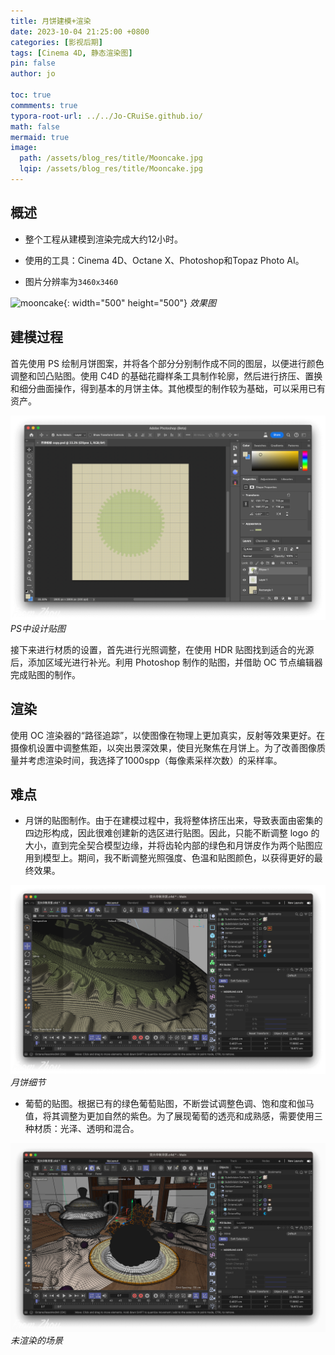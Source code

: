 ```yaml
---
title: 月饼建模+渲染
date: 2023-10-04 21:25:00 +0800
categories: [影视后期]
tags: [Cinema 4D, 静态渲染图]     
pin: false
author: jo

toc: true
commments: true
typora-root-url: ../../Jo-CRuiSe.github.io/
math: false
mermaid: true
image:
  path: /assets/blog_res/title/Mooncake.jpg
  lqip: /assets/blog_res/title/Mooncake.jpg
---
```

## 概述

- 整个工程从建模到渲染完成大约12小时。

- 使用的工具：Cinema 4D、Octane X、Photoshop和Topaz Photo AI。

- 图片分辨率为`3460x3460`

![mooncake](https://imglf3.lf127.net/img/fca0dfad8dc13388/UFZTUldOYTRpNnlyVFIxVkdHREd5dzNUanEyRWlVRGdUaFoyaTUvMnk3bz0.jpg?imageView&thumbnail=1680x0&quality=96&stripmeta=0&type=jpg){: width="500" height="500"}
_效果图_

## 建模过程

首先使用 PS 绘制月饼图案，并将各个部分分别制作成不同的图层，以便进行颜色调整和凹凸贴图。使用 C4D 的基础花瓣样条工具制作轮廓，然后进行挤压、置换和细分曲面操作，得到基本的月饼主体。其他模型的制作较为基础，可以采用已有资产。

![mooncakepslayers](/assets/blog_res/2023-10-04-Mooncake.assets/mooncakepslayers.png)
_PS中设计贴图_

接下来进行材质的设置，首先进行光照调整，在使用 HDR 贴图找到适合的光源后，添加区域光进行补光。利用 Photoshop 制作的贴图，并借助 OC 节点编辑器完成贴图的制作。

## 渲染

使用 OC 渲染器的“路径追踪”，以使图像在物理上更加真实，反射等效果更好。在摄像机设置中调整焦距，以突出景深效果，使目光聚焦在月饼上。为了改善图像质量并考虑渲染时间，我选择了1000spp（每像素采样次数）的采样率。

## 难点

- 月饼的贴图制作。由于在建模过程中，我将整体挤压出来，导致表面由密集的四边形构成，因此很难创建新的选区进行贴图。因此，只能不断调整 logo 的大小，直到完全契合模型边缘，并将齿轮内部的绿色和月饼皮作为两个贴图应用到模型上。期间，我不断调整光照强度、色温和贴图颜色，以获得更好的最终效果。

![mooncakedetail](/assets/blog_res/2023-10-04-Mooncake.assets/mooncakedetail.png)
_月饼细节_

- 葡萄的贴图。根据已有的绿色葡萄贴图，不断尝试调整色调、饱和度和伽马值，将其调整为更加自然的紫色。为了展现葡萄的透亮和成熟感，需要使用三种材质：光泽、透明和混合。

![mooncakeunrendered](/assets/blog_res/2023-10-04-Mooncake.assets/mooncakeunrendered.png)
_未渲染的场景_

